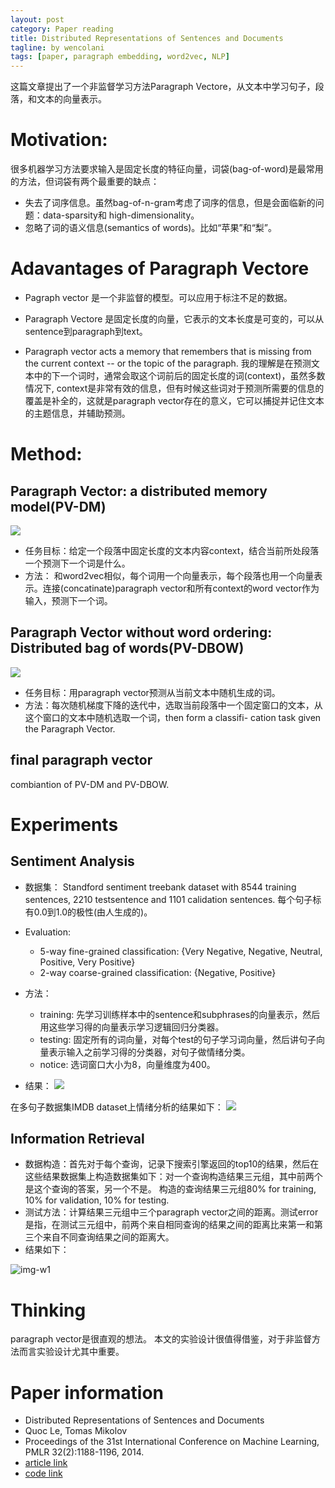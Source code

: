 ```yaml
---
layout: post
category: Paper reading
title: Distributed Representations of Sentences and Documents
tagline: by wencolani
tags: [paper, paragraph embedding, word2vec, NLP]
---
```


这篇文章提出了一个非监督学习方法Paragraph Vectore，从文本中学习句子，段落，和文本的向量表示。

# Motivation:
很多机器学习方法要求输入是固定长度的特征向量，词袋(bag-of-word)是最常用的方法，但词袋有两个最重要的缺点：

* 失去了词序信息。虽然bag-of-n-gram考虑了词序的信息，但是会面临新的问题：data-sparsity和 high-dimensionality。
* 忽略了词的语义信息(semantics of words)。比如“苹果”和“梨”。

# Adavantages of Paragraph Vectore
* Pagraph vector 是一个非监督的模型。可以应用于标注不足的数据。

* Paragraph Vectore 是固定长度的向量，它表示的文本长度是可变的，可以从sentence到paragraph到text。

* Paragraph vector acts a memory that remembers that is missing from the current context -- or the topic of the paragraph. 我的理解是在预测文本中的下一个词时，通常会取这个词前后的固定长度的词(context)，虽然多数情况下, context是非常有效的信息，但有时候这些词对于预测所需要的信息的覆盖是补全的，这就是paragraph vector存在的意义，它可以捕捉并记住文本的主题信息，并辅助预测。


# Method:

##  Paragraph Vector: a distributed memory model(PV-DM)

![](/img/2017-11-02-PargraphVector1.png)

* 任务目标：给定一个段落中固定长度的文本内容context，结合当前所处段落一个预测下一个词是什么。
* 方法： 和word2vec相似，每个词用一个向量表示，每个段落也用一个向量表示。连接(concatinate)paragraph vector和所有context的word vector作为输入，预测下一个词。

## Paragraph Vector without word ordering: Distributed bag of words(PV-DBOW)
![](/img/2017-11-02-PargraphVector2.png)

* 任务目标：用paragraph vector预测从当前文本中随机生成的词。
* 方法：每次随机梯度下降的迭代中，选取当前段落中一个固定窗口的文本，从这个窗口的文本中随机选取一个词，then form a classifi-
cation task given the Paragraph Vector.

## final paragraph vector
combiantion of PV-DM and PV-DBOW.
# Experiments

## Sentiment Analysis 
* 数据集： Standford sentiment treebank dataset with 8544 training sentences, 2210 testsentence and 1101 calidation sentences. 每个句子标有0.0到1.0的极性(由人生成的)。

* Evaluation: 
	* 5-way fine-grained classification: {Very Negative, Negative, Neutral, Positive,
Very Positive}
	* 2-way coarse-grained classification: {Negative, Positive}


* 方法：
	* training: 先学习训练样本中的sentence和subphrases的向量表示，然后用这些学习得的向量表示学习逻辑回归分类器。
	* testing: 固定所有的词向量，对每个test的句子学习词向量，然后讲句子向量表示输入之前学习得的分类器，对句子做情绪分类。
	* notice: 选词窗口大小为8，向量维度为400。

* 结果：
![](/img/2017-11-02-result2.png)

在多句子数据集IMDB dataset上情绪分析的结果如下：
![](/img/2017-11-02-result2.png)

## Information Retrieval
* 数据构造：首先对于每个查询，记录下搜索引擎返回的top10的结果，然后在这些结果数据集上构造数据集如下：对一个查询构造结果三元组，其中前两个是这个查询的答案，另一个不是。 构造的查询结果三元组80% for training, 10% for validation, 10% for testing.
* 测试方法：计算结果三元组中三个paragraph vector之间的距离。测试error是指，在测试三元组中，前两个来自相同查询的结果之间的距离比来第一和第三个来自不同查询结果之间的距离大。
* 结果如下：

![img-w1](/img/2017-11-02-result3.png)

# Thinking
paragraph vector是很直观的想法。
本文的实验设计很值得借鉴，对于非监督方法而言实验设计尤其中重要。


# Paper information
* Distributed Representations of Sentences and Documents
* Quoc Le, Tomas Mikolov 
* Proceedings of the 31st International Conference on Machine Learning, PMLR 32(2):1188-1196, 2014.
* [article link](https://arxiv.org/pdf/1405.4053.pdf)
* [code link]()
